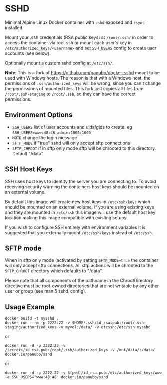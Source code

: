# SSHD

Minimal Alpine Linux Docker container with `sshd` exposed and `rsync` installed.

Mount your .ssh credentials (RSA public keys) at `/root/.ssh/` in order to
access the container via root ssh or mount each user's key in
`/etc/authorized_keys/<username>` and set `SSH_USERS` config to create user accounts (see below).

Optionally mount a custom sshd config at `/etc/ssh/`.

**Note**: This is a fork of https://github.com/panubo/docker-sshd meant to be used with Windows hosts.  The reason is that with a Windows host, the permissions of `.ssh/authorized_keys` will be wrong, since you can't change the permissions of mounted files.  This fork just copies all files from `/root/.ssh-staging` to `/root/.ssh`, so they can have the correct permissions.

## Environment Options

- `SSH_USERS` list of user accounts and uids/gids to create. eg `SSH_USERS=www:48:48,admin:1000:1000`
- `MOTD` change the login message
- `SFTP_MODE` if "true" sshd will only accept sftp connections
- `SFTP_CHROOT` if in sftp only mode sftp will be chrooted to this directory. Default "/data"

## SSH Host Keys

SSH uses host keys to identity the server you are connecting to. To avoid receiving security warning the containers host keys should be mounted on an external volume.

By default this image will create new host keys in `/etc/ssh/keys` which should be mounted on an external volume. If you are using existing keys and they are mounted in `/etc/ssh` this image will use the default host key location making this image compatible with existing setups.

If you wish to configure SSH entirely with environment variables it is suggested that you externally mount `/etc/ssh/keys` instead of `/etc/ssh`.

## SFTP mode

When in sftp only mode (activated by setting `SFTP_MODE=true` the container will only accept sftp connections. All sftp actions will be chrooted to the `SFTP_CHROOT` directory which defaults to "/data".

Please note that all components of the pathname in the ChrootDirectory directive must be root-owned directories that are not writable by any other user or group (see man 5 sshd_config).

## Usage Example

```
docker build -t mysshd .
docker run --rm -p 2222:22 -v $HOME/.ssh/id_rsa.pub:/root/.ssh-staging/authorized_keys -v myvol:/data/ -v etcssh:/etc/ssh mysshd
```

or

```
docker run -d -p 2222:22 -v /secrets/id_rsa.pub:/root/.ssh/authorized_keys -v /mnt/data/:/data/ docker.io/panubo/sshd
```

or

```
docker run -d -p 2222:22 -v $(pwd)/id_rsa.pub:/etc/authorized_keys/www -e SSH_USERS="www:48:48" docker.io/panubo/sshd
```
